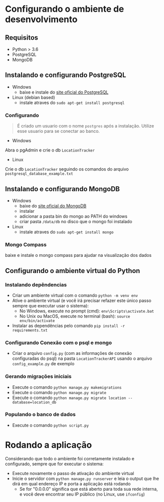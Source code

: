 # Configurando o ambiente de desenvolvimento
## Requisitos
- Python > 3.6
- PostgreSQL 
- MongoDB

## Instalando e configurando PostgreSQL
- Windows
  - baixe e instale do [site oficial do PostgreSQL](https://www.postgresql.org/download/)
- Linux (debian based)
  - instale atraves do `sudo apt-get install postgresql`
### Configurando
> É criado um usuario com o nome `postgres` após a instalação. Utilize esse usuario para se conectar ao banco.
- Windows

Abra o pgAdmin e crie o db `LocationTracker`
- Linux

Crie o db `LocationTracker` seguindo os comandos do arquivo `postgresql_database_example.txt`

## Instalando e configurando MongoDB
- Windows
  - baixe do [site oficial do MongoDB](https://www.mongodb.com/download-center#community)
  - instalar
  - adicionar a pasta bin do mongo ao PATH do windows
  - criar pasta `/data/db` no disco que o mongo foi instalado
- Linux 
  - instale atraves do `sudo apt-get install mongo`

### Mongo Compass
baixe e instale o mongo compass para ajudar na visualização dos dados

## Configurando o ambiente virtual do Python
### Instalando depêndencias
- Criar um ambiente virtual com o comando `python -m venv env`
- Ative o ambiente virtual (e você irá precisar refazer este único passo sempre que executar usar o sistema):
    - No Windows, execute no prompt (cmd): `env\Scripts\activate.bat`
    - No Unix ou MacOS, execute no terminal (bash): `source env/bin/activate`
- Instalar as dependências pelo comando `pip install -r requirements.txt`
### Configurando Conexão com o psql e mongo
- Criar o arquivo `config.py` (com as informações de conexão configuradas do psql) na pasta `LocationTrackerAPI` usando o arquivo `config_example.py` de exemplo
### Gerando migrações iniciais
- Execute o comando `python manage.py makemigrations`
- Execute o comando `python manage.py migrate`
- Execute o comando `python manage.py migrate location --database=location_db`
### Populando o banco de dados
- Execute o comando `python script.py`

# Rodando a aplicação
Considerando que todo o ambiente foi corretamente instalado e configurado, sempre que for executar o sistema:
- Execute novamente o passo de ativação do ambiente virtual
- Inicie o servidor com `python manage.py runserver` e leia o output que lhe dirá em qual endereço IP e porta a aplicação está rodando
    - Se for "0.0.0.0" significa que está aberto para toda sua rede interna, e você deve encontrar seu IP público (no Linux, use ```ifconfig```)
